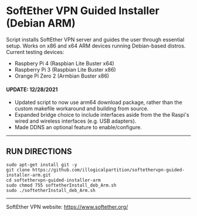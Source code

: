 # SoftEther VPN Guided Installer (Debian ARM)
Script installs SoftEther VPN server and guides the user through essential setup. Works on x86 and x64 ARM devices running Debian-based distros.
Current testing devices:
- Raspbery Pi 4 (Raspbian Lite Buster x64)
- Raspberry Pi 3 (Raspbian Lite Buster x86)
- Orange Pi Zero 2 (Armbian Buster x86)
  
#### UPDATE: 12/28/2021
- Updated script to now use arm64 download package, rather than the custom makefile workaround and building from source. 
- Expanded bridge choice to include interfaces aside from the the Raspi's wired and wireless interfaces (e.g. USB adapters).
- Made DDNS an optional feature to enable/configure.

---

## RUN DIRECTIONS

```
sudo apt-get install git -y
git clone https://github.com/illogicalpartition/softethervpn-guided-installer-arm.git  
cd softethervpn-guided-installer-arm  
sudo chmod 755 softetherInstall_deb_Arm.sh  
sudo ./softetherInstall_deb_Arm.sh  
```

---


SoftEther VPN website: https://www.softether.org/